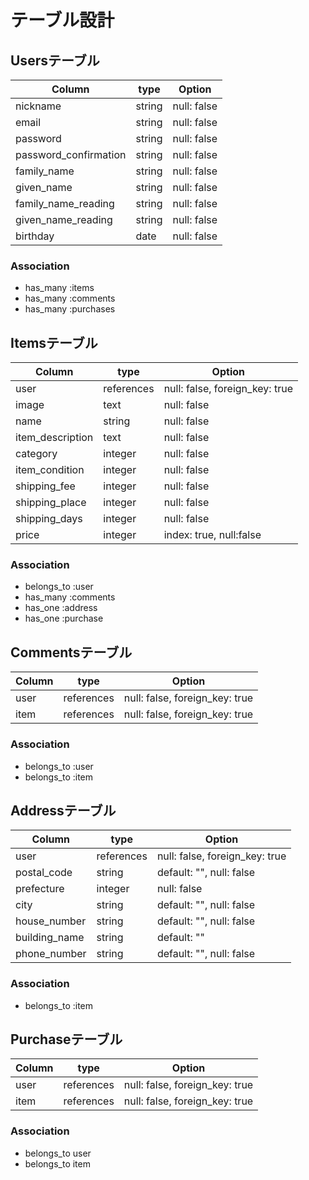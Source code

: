 # テーブル設計

## Usersテーブル

| Column                | type          | Option                        |
| --------------------- | ------------- | ----------------------------- |
| nickname              | string        | null: false                   |
| email                 | string        | null: false                   |
| password              | string        | null: false                   |
| password_confirmation | string        | null: false                   |
| family_name           | string        | null: false                   |
| given_name            | string        | null: false                   |
| family_name_reading   | string        | null: false                   |
| given_name_reading    | string        | null: false                   |
| birthday              | date          | null: false                   |

### Association
- has_many :items
- has_many :comments
- has_many :purchases

## Itemsテーブル

| Column                | type          | Option                         |
| --------------------- | ------------- | ------------------------------ |
| user                  | references    | null: false, foreign_key: true |
| image                 | text          | null: false                    |
| name                  | string        | null: false                    |
| item_description      | text          | null: false                    |
| category              | integer       | null: false                    |
| item_condition        | integer       | null: false                    |
| shipping_fee          | integer       | null: false                    |
| shipping_place        | integer       | null: false                    |
| shipping_days         | integer       | null: false                    |
| price                 | integer       | index: true, null:false        |

### Association
- belongs_to :user
- has_many :comments
- has_one :address
- has_one :purchase

## Commentsテーブル

| Column                | type          | Option                         |
| --------------------- | ------------- | ------------------------------ |
| user                  | references    | null: false, foreign_key: true |
| item                  | references    | null: false, foreign_key: true |

### Association
- belongs_to :user
- belongs_to :item


## Addressテーブル

| Column                | type          | Option                         |
| --------------------- | ------------- | ------------------------------ |
| user                  | references    | null: false, foreign_key: true |
| postal_code           | string        | default: "", null: false       |
| prefecture            | integer       | null: false                    |
| city                  | string        | default: "", null: false       |
| house_number          | string        | default: "", null: false       |
| building_name         | string        | default: ""                    |
| phone_number          | string        | default: "", null: false       |

### Association

- belongs_to :item

## Purchaseテーブル

| Column                | type          | Option                         |
| --------------------- | ------------- | ------------------------------ |
| user                  | references    | null: false, foreign_key: true |
| item                  | references    | null: false, foreign_key: true |

### Association

- belongs_to user
- belongs_to item
